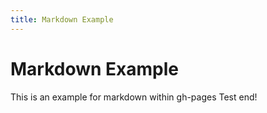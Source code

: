 ```yaml
---
title: Markdown Example
---
```


# Markdown Example

This is an example for markdown within gh-pages
Test end!

